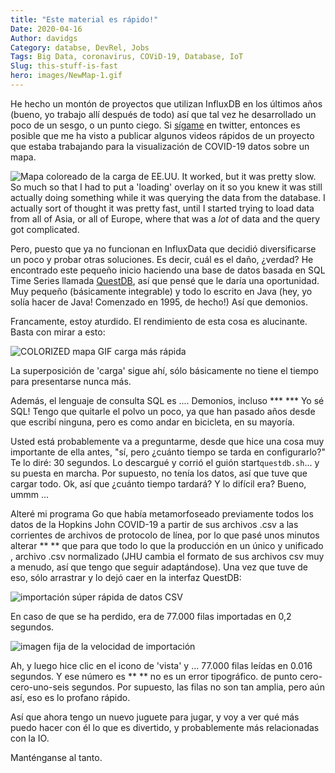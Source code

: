 ```yaml
---
title: "Este material es rápido!"
Date: 2020-04-16
Author: davidgs
Category: databse, DevRel, Jobs
Tags: Big Data, coronavirus, COViD-19, Database, IoT
Slug: this-stuff-is-fast
hero: images/NewMap-1.gif
---
```


He hecho un montón de proyectos que utilizan InfluxDB en los últimos años (bueno, yo trabajo allí después de todo) así que tal vez he desarrollado un poco de un sesgo, o un punto ciego. Si [sígame](https://twitter.com/intent/follow?screen_name=davidgsIoT) en twitter, entonces es posible que me ha visto a publicar algunos videos rápidos de un proyecto que estaba trabajando para la visualización de COVID-19 datos sobre un mapa.

![Mapa coloreado de la carga de EE.UU.](/posts/category/database/images/slowMap.gif) It worked, but it was pretty slow. So much so that I had to put a 'loading' overlay on it so you knew it was still actually doing something while it was querying the data from the database. I actually sort of thought it was pretty fast, until I started trying to load data from all of Asia, or all of Europe, where that was a *lot* of data and the query got complicated.

Pero, puesto que ya no funcionan en InfluxData que decidió diversificarse un poco y probar otras soluciones. Es decir, cuál es el daño, ¿verdad? He encontrado este pequeño inicio haciendo una base de datos basada en SQL Time Series llamada [QuestDB](https://questdb.io/), así que pensé que le daría una oportunidad. Muy pequeño (básicamente integrable) y todo lo escrito en Java (hey, yo solía hacer de Java! Comenzado en 1995, de hecho!) Así que demonios.

Francamente, estoy aturdido. El rendimiento de esta cosa es alucinante. Basta con mirar a esto:

![COLORIZED mapa GIF carga más rápida](/posts/category/database/images/NewMap-1.gif)

La superposición de 'carga' sigue ahí, sólo básicamente no tiene el tiempo para presentarse nunca más.

Además, el lenguaje de consulta SQL es .... Demonios, incluso *** *** Yo sé SQL! Tengo que quitarle el polvo un poco, ya que han pasado años desde que escribí ninguna, pero es como andar en bicicleta, en su mayoría.

Usted está probablemente va a preguntarme, desde que hice una cosa muy importante de ella antes, "sí, pero ¿cuánto tiempo se tarda en configurarlo?" Te lo diré: 30 segundos. Lo descargué y corrió el guión start` questdb.sh `... y su puesta en marcha. Por supuesto, no tenía los datos, así que tuve que cargar todo. Ok, así que ¿cuánto tiempo tardará? Y lo difícil era? Bueno, ummm ...

Alteré mi programa Go que había metamorfoseado previamente todos los datos de la Hopkins John COVID-19 a partir de sus archivos .csv a las corrientes de archivos de protocolo de línea, por lo que pasé unos minutos alterar ** ** que para que todo lo que la producción en un único y unificado , archivo .csv normalizado (JHU cambia el formato de sus archivos csv muy a menudo, así que tengo que seguir adaptándose). Una vez que tuve de eso, sólo arrastrar y lo dejó caer en la interfaz QuestDB:

![importación súper rápida de datos CSV](/posts/category/database/images/import.gif)

En caso de que se ha perdido, era de 77.000 filas importadas en 0,2 segundos.

![imagen fija de la velocidad de importación](/posts/category/database/images/import-1024x49.png)

Ah, y luego hice clic en el icono de 'vista' y ... 77.000 filas leídas en 0.016 segundos. Y ese número es ** ** no es un error tipográfico. de punto cero-cero-uno-seis segundos. Por supuesto, las filas no son tan amplia, pero aún así, eso es lo profano rápido.

Así que ahora tengo un nuevo juguete para jugar, y voy a ver qué más puedo hacer con él lo que es divertido, y probablemente más relacionadas con la IO.

Manténganse al tanto.
